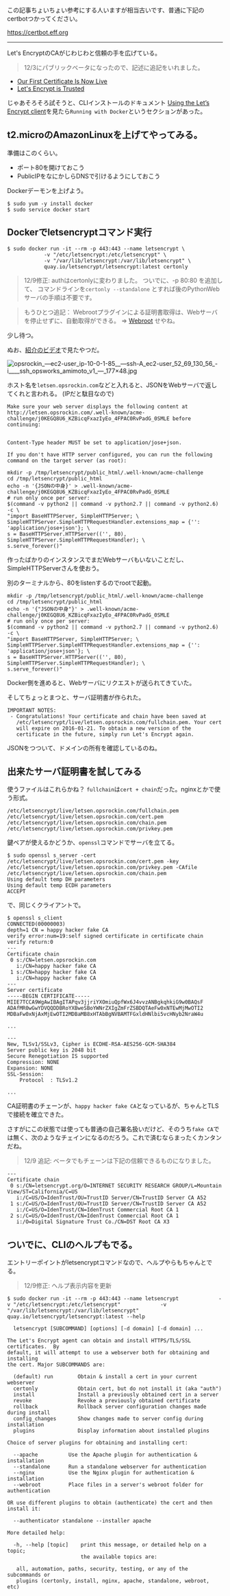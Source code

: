 この記事ちょいちょい参考にする人いますが相当古いです、普通に下記のcertbotつかってください。

https://certbot.eff.org



----

Let's EncryptのCAがじわじわと信頼の手を広げている。

> 12/3にパブリックベータになったので、記述に追記をいれました。

- [Our First Certificate Is Now Live](https://letsencrypt.org/2015/09/14/our-first-cert.html)
- [Let's Encrypt is Trusted](https://letsencrypt.org/2015/10/19/lets-encrypt-is-trusted.html)


じゃあそろそろ試そうと、CLIインストールのドキュメント [Using the Let’s Encrypt client](https://letsencrypt.readthedocs.org/en/latest/using.html)を見たら`Running with Docker`というセクションがあった。


## t2.microのAmazonLinuxを上げてやってみる。

準備はこのくらい。

- ポート80を開けておこう
- PublicIPをなにかしらDNSで引けるようにしておこう

Dockerデーモンを上げよう。

```
$ sudo yum -y install docker
$ sudo service docker start
```


## Dockerでletsencryptコマンド実行

```
$ sudo docker run -it --rm -p 443:443 --name letsencrypt \
            -v "/etc/letsencrypt:/etc/letsencrypt" \
            -v "/var/lib/letsencrypt:/var/lib/letsencrypt" \
            quay.io/letsencrypt/letsencrypt:latest certonly
```

> 12/9修正: 
> authはcertonlyに変わりました。
> ついでに、-p 80:80 を追加して、 コマンドラインを`certonly --standalone` とすれば後のPythonWebサーバの手順は不要です。

> もうひとつ追記： 
> Webrootプラグインによる証明書取得は、Webサーバを停止せずに、自動取得ができる。 => [Webroot](https://http2.try-and-test.net/letsencrypt.html)
> せやね。

少し待つ。

ぬお、[紹介のビデオ](https://www.youtube.com/watch?v=Gas_sSB-5SU)で見たやつだ。

![opsrockin_—_ec2-user_ip-10-0-1-85___—_ssh_-A_ec2-user_52_69_130_56_-i____ssh_opsworks_amimoto_v1_—_177×48.jpg](https://qiita-image-store.s3.amazonaws.com/0/7454/d7730c57-0b8a-b4a4-efad-81523e96307d.jpeg "opsrockin_—_ec2-user_ip-10-0-1-85___—_ssh_-A_ec2-user_52_69_130_56_-i____ssh_opsworks_amimoto_v1_—_177×48.jpg")

ホスト名を`letsen.opsrockin.com`などと入れると、JSONをWebサーバで返してくれと言われる。 (IPだと駄目なので)

```
Make sure your web server displays the following content at
http://letsen.opsrockin.com/.well-known/acme-challenge/j0KEGQ8U6_KZBicqFxazIyEo_4FPAC0RvPadG_0SMLE before continuing:


Content-Type header MUST be set to application/jose+json.

If you don't have HTTP server configured, you can run the following
command on the target server (as root):

mkdir -p /tmp/letsencrypt/public_html/.well-known/acme-challenge
cd /tmp/letsencrypt/public_html
echo -n '{JSONの中身}' > .well-known/acme-challenge/j0KEGQ8U6_KZBicqFxazIyEo_4FPAC0RvPadG_0SMLE
# run only once per server:
$(command -v python2 || command -v python2.7 || command -v python2.6) -c \
"import BaseHTTPServer, SimpleHTTPServer; \
SimpleHTTPServer.SimpleHTTPRequestHandler.extensions_map = {'': 'application/jose+json'}; \
s = BaseHTTPServer.HTTPServer(('', 80), SimpleHTTPServer.SimpleHTTPRequestHandler); \
s.serve_forever()" 
```

作ったばかりのインスタンスでまだWebサーバもいないことだし、SimpleHTTPServerさんを使おう。

別のターミナルから、80をlistenするのでrootで起動。

```
mkdir -p /tmp/letsencrypt/public_html/.well-known/acme-challenge
cd /tmp/letsencrypt/public_html
echo -n '{"JSONの中身"}' > .well-known/acme-challenge/j0KEGQ8U6_KZBicqFxazIyEo_4FPAC0RvPadG_0SMLE
# run only once per server:
$(command -v python2 || command -v python2.7 || command -v python2.6) -c \
"import BaseHTTPServer, SimpleHTTPServer; \
SimpleHTTPServer.SimpleHTTPRequestHandler.extensions_map = {'': 'application/jose+json'}; \
s = BaseHTTPServer.HTTPServer(('', 80), SimpleHTTPServer.SimpleHTTPRequestHandler); \
s.serve_forever()" 
```

Docker側を進めると、Webサーバにリクエストが送られてきていた。

そしてちょっとまつと、サーバ証明書が作られた。

```
IMPORTANT NOTES:
 - Congratulations! Your certificate and chain have been saved at
   /etc/letsencrypt/live/letsen.opsrockin.com/fullchain.pem. Your cert
   will expire on 2016-01-21. To obtain a new version of the
   certificate in the future, simply run Let's Encrypt again.
```

JSONをつついて、ドメインの所有を確認しているのね。


## 出来たサーバ証明書を試してみる

使うファイルはこれらかね？ `fullchain`は`cert + chain`だった。nginxとかで使う形式。

```
/etc/letsencrypt/live/letsen.opsrockin.com/fullchain.pem
/etc/letsencrypt/live/letsen.opsrockin.com/cert.pem
/etc/letsencrypt/live/letsen.opsrockin.com/chain.pem
/etc/letsencrypt/live/letsen.opsrockin.com/privkey.pem
```

鍵ペアが使えるかどうか、`openssl`コマンドでサーバを立てる。


```
$ sudo openssl s_server -cert /etc/letsencrypt/live/letsen.opsrockin.com/cert.pem -key /etc/letsencrypt/live/letsen.opsrockin.com/privkey.pem -CAfile /etc/letsencrypt/live/letsen.opsrockin.com/chain.pem
Using default temp DH parameters
Using default temp ECDH parameters
ACCEPT
```

で、同じくクライアントで。

```
$ openssl s_client
CONNECTED(00000003)
depth=1 CN = happy hacker fake CA
verify error:num=19:self signed certificate in certificate chain
verify return:0
---
Certificate chain
 0 s:/CN=letsen.opsrockin.com
   i:/CN=happy hacker fake CA
 1 s:/CN=happy hacker fake CA
   i:/CN=happy hacker fake CA
---
Server certificate
-----BEGIN CERTIFICATE-----
MIIE7TCCA9WgAwIBAgITAPqv3jjriYXOmiuQpfWx6J4vvzANBgkqhkiG9w0BAQsF
ADAfMR0wGwYDVQQDDBRoYXBweSBoYWNrZXIgZmFrZSBDQTAeFw0xNTEwMjMwOTI2
MDBaFw0xNjAxMjEwOTI2MDBaMB8xHTAbBgNVBAMTFGxldHNlbi5vcHNyb2NraW4u

...

---
New, TLSv1/SSLv3, Cipher is ECDHE-RSA-AES256-GCM-SHA384
Server public key is 2048 bit
Secure Renegotiation IS supported
Compression: NONE
Expansion: NONE
SSL-Session:
    Protocol  : TLSv1.2

...
```

CA証明書のチェーンが、`happy hacker fake CA`となっているが、ちゃんとTLSで接続を確立できた。

さすがにこの状態では使っても普通の自己署名扱いだけど、そのうち`fake CA`では無く、次のようなチェインになるのだろう。これで済むならまったくカンタンだね。

> 12/9 追記: ベータでもチェーンは下記の信頼できるものになりました。

```
---
Certificate chain
 0 s:/CN=letsencrypt.org/O=INTERNET SECURITY RESEARCH GROUP/L=Mountain View/ST=California/C=US
   i:/C=US/O=IdenTrust/OU=TrustID Server/CN=TrustID Server CA A52
 1 s:/C=US/O=IdenTrust/OU=TrustID Server/CN=TrustID Server CA A52
   i:/C=US/O=IdenTrust/CN=IdenTrust Commercial Root CA 1
 2 s:/C=US/O=IdenTrust/CN=IdenTrust Commercial Root CA 1
   i:/O=Digital Signature Trust Co./CN=DST Root CA X3
```

## ついでに、CLIのヘルプもでる。

エントリーポイントがletsencryptコマンドなので、ヘルプやらもちゃんとでる。

> 12/9修正: ヘルプ表示内容を更新

```
$ sudo docker run -it --rm -p 443:443 --name letsencrypt             -v "/etc/letsencrypt:/etc/letsencrypt"             -v "/var/lib/letsencrypt:/var/lib/letsencrypt"             quay.io/letsencrypt/letsencrypt:latest --help

  letsencrypt [SUBCOMMAND] [options] [-d domain] [-d domain] ...

The Let's Encrypt agent can obtain and install HTTPS/TLS/SSL certificates.  By
default, it will attempt to use a webserver both for obtaining and installing
the cert. Major SUBCOMMANDS are:

  (default) run        Obtain & install a cert in your current webserver
  certonly             Obtain cert, but do not install it (aka "auth")
  install              Install a previously obtained cert in a server
  revoke               Revoke a previously obtained certificate
  rollback             Rollback server configuration changes made during install
  config_changes       Show changes made to server config during installation
  plugins              Display information about installed plugins

Choice of server plugins for obtaining and installing cert:

  --apache          Use the Apache plugin for authentication & installation
  --standalone      Run a standalone webserver for authentication
  --nginx           Use the Nginx plugin for authentication & installation
  --webroot         Place files in a server's webroot folder for authentication

OR use different plugins to obtain (authenticate) the cert and then install it:

  --authenticator standalone --installer apache

More detailed help:

  -h, --help [topic]    print this message, or detailed help on a topic;
                        the available topics are:

   all, automation, paths, security, testing, or any of the subcommands or
   plugins (certonly, install, nginx, apache, standalone, webroot, etc)

```

